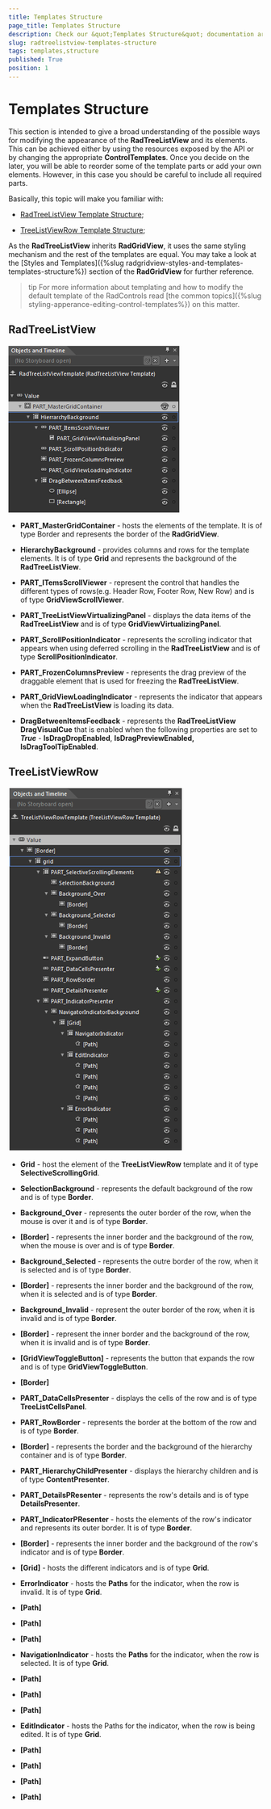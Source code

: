 ```yaml
---
title: Templates Structure
page_title: Templates Structure
description: Check our &quot;Templates Structure&quot; documentation article for the RadTreeListView {{ site.framework_name }} control.
slug: radtreelistview-templates-structure
tags: templates,structure
published: True
position: 1
---
```


# Templates Structure



This section is intended to give a broad understanding of the possible ways for modifying the appearance of the __RadTreeListView__ and its elements. This can be achieved either by using the resources exposed by the API or by changing the appropriate __ControlTemplates__. Once you decide on the later, you will be able to reorder some of the template parts or add your own elements. However, in this case you should be careful to include all required parts. 

Basically, this topic will make you familiar with:

* [RadTreeListView Template Structure](#radtreelistview);

* [TreeListViewRow Template Structure](#treelistviewrow);

As the __RadTreeListView__ inherits __RadGridView__, it uses the same styling mechanism and the rest of the templates are equal. You may take a look at the [Styles and Templates]({%slug radgridview-styles-and-templates-templates-structure%}) section of the __RadGridView__ for further reference.
      

>tip For more information about templating and how to modify the default template of the RadControls read [the common topics]({%slug styling-apperance-editing-control-templates%}) on this matter.
      

## RadTreeListView

![WPF RadTreeListView ](images/TreeLisView_TreeListViewStructure.png)

* **PART_MasterGridContainer** - hosts the elements of the template. It is of type Border and represents the border of the __RadGridView__.

* __HierarchyBackground__ - provides columns and rows for the template elements. It is of type __Grid__ and represents the background of the __RadTreeListView__. 

* **PART_ITemsScrollViewer** - represent the control that handles the different types of rows(e.g. Header Row, Footer Row, New Row) and is of type __GridViewScrollViewer__.

* **PART_TreeListViewVirtualizingPanel** - displays the data items of the __RadTreeListView__ and is of type __GridViewVirtualizingPanel__.

* **PART_ScrollPositionIndicator** - represents the scrolling indicator that appears when using deferred scrolling in the __RadTreeListView__ and is of type __ScrollPositionIndicator__.

* **PART_FrozenColumnsPreview** - represents the drag preview of the draggable element that is used for freezing the __RadTreeListView__.

* **PART_GridViewLoadingIndicator** - represents the indicator that appears when the __RadTreeListView__ is loading its data.

* __DragBetweenItemsFeedback__ - represents the __RadTreeListView DragVisualCue__ that is enabled when the following properties are set to ___True___ - __IsDragDropEnabled__, __IsDragPreviewEnabled, IsDragToolTipEnabled__.  

## TreeListViewRow

![WPF RadTreeListView ](images/TreeLisView_TreeListViewRowStructure.png)



* __Grid__ - host the element of the __TreeListViewRow__ template and it of type __SelectiveScrollingGrid__.

* __SelectionBackground__ - represents the default background of the row and is of type __Border__.

* **Background_Over** - represents the outer border of the row, when the mouse is over it and is of type __Border__.

* __[Border]__ - represents the inner border and the background of the row, when the mouse is over and is of type __Border__.

* **Background_Selected** - represents the outre border of the row, when it is selected and is of type __Border__.

* __[Border]__ - represents the inner border and the background of the row, when it is selected and is of type __Border__.

* **Background_Invalid** - represent the outer border of the row, when it is invalid and is of type __Border__.

* __[Border]__ - represent the inner border and the background of the row, when it is invalid and is of type __Border__.

* __[GridViewToggleButton]__ - represents the button that expands the row and is of type __GridViewToggleButton__.

* __[Border]__ 

* **PART_DataCellsPresenter** - displays the cells of the row and is of type __TreeListCellsPanel__.

* **PART_RowBorder** - represents the border at the bottom of the row and is of type __Border__.

* __[Border]__ - represents the border and the background of the hierarchy container and is of type __Border__.

* **PART_HierarchyChildPresenter** - displays the hierarchy children and is of type __ContentPresenter__.

* **PART_DetailsPResenter** - represents the row's details and is of type __DetailsPresenter__.

* **PART_IndicatorPResenter** - hosts the elements of the row's indicator and represents its outer border. It is of type __Border__.

* __[Border]__ - represents the inner border and the background of the row's indicator and is of type __Border__.

* __[Grid]__ - hosts the different indicators and is of type __Grid__.

* __ErrorIndicator__ - hosts the __Paths__ for the indicator, when the row is invalid. It is of type __Grid__.

* __[Path]__

* __[Path]__

* __[Path]__

* __NavigationIndicator__ - hosts the __Paths__ for the indicator, when the row is selected. It is of type __Grid__.

* __[Path]__

* __[Path]__

* __[Path]__

* __EditIndicator__ - hosts the Paths for the indicator, when the row is being edited. It is of type __Grid__.

* __[Path]__
  
* __[Path]__
  
* __[Path]__
  
* __[Path]__ 


